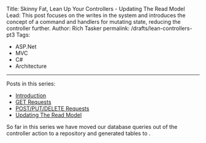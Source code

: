 Title: Skinny Fat, Lean Up Your Controllers - Updating The Read Model
Lead: This post focuses on the writes in the system and introduces the concept of a command and handlers for mutating state, reducing the controller further.
Author: Rich Tasker
permalink: /drafts/lean-controllers-pt3
Tags:
  - ASP.Net
  - MVC
  - C#
  - Architecture
---
Posts in this series:

- [Introduction](https://richardtasker.co.uk/2016/06/09/lean-up-your-controllers-intro)
- [GET Requests](https://richardtasker.co.uk/2016/08/15/lean-controllers-pt1)
- [POST/PUT/DELETE Requests](https://richardtasker.co.uk/2017/10/25/lean-controllers-pt2/)
- [Updating The Read Model](#)

So far in this series we have moved our database queries out of the controller action to a repository and generated tables to .
